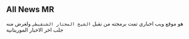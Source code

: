 ## All News MR
هو موقع ويب اخباري تمت برمجته من نقبل `الشيخ المختار الشنقيطي` 
ولغرض منه جلب اخر الاخبار الموريتانية
